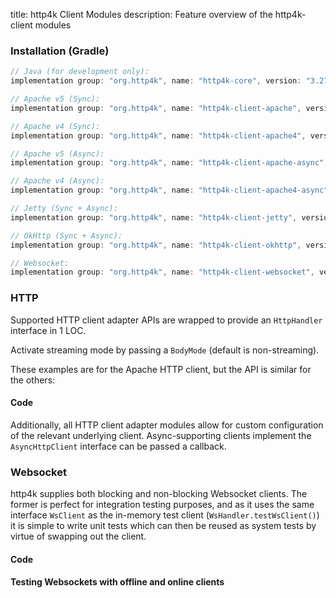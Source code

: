 title: http4k Client Modules
description: Feature overview of the http4k-client modules

### Installation (Gradle)

```groovy
// Java (for development only):
implementation group: "org.http4k", name: "http4k-core", version: "3.275.0"

// Apache v5 (Sync): 
implementation group: "org.http4k", name: "http4k-client-apache", version: "3.275.0"

// Apache v4 (Sync): 
implementation group: "org.http4k", name: "http4k-client-apache4", version: "3.275.0"

// Apache v5 (Async): 
implementation group: "org.http4k", name: "http4k-client-apache-async", version: "3.275.0"

// Apache v4 (Async): 
implementation group: "org.http4k", name: "http4k-client-apache4-async", version: "3.275.0"

// Jetty (Sync + Async): 
implementation group: "org.http4k", name: "http4k-client-jetty", version: "3.275.0"

// OkHttp (Sync + Async): 
implementation group: "org.http4k", name: "http4k-client-okhttp", version: "3.275.0"

// Websocket: 
implementation group: "org.http4k", name: "http4k-client-websocket", version: "3.275.0"
```

### HTTP
Supported HTTP client adapter APIs are wrapped to provide an `HttpHandler` interface in 1 LOC.

Activate streaming mode by passing a `BodyMode` (default is non-streaming).

These examples are for the Apache HTTP client, but the API is similar for the others:

#### Code [<img class="octocat"/>](https://github.com/http4k/http4k/blob/master/src/docs/guide/modules/clients/example_http.kt)

<script src="https://gist-it.appspot.com/https://github.com/http4k/http4k/blob/master/src/docs/guide/modules/clients/example_http.kt"></script>

Additionally, all HTTP client adapter modules allow for custom configuration of the relevant underlying client. Async-supporting clients implement the `AsyncHttpClient` interface can be passed a callback.

### Websocket
http4k supplies both blocking and non-blocking Websocket clients. The former is perfect for integration testing purposes, and as it uses the same interface `WsClient` as the in-memory test client (`WsHandler.testWsClient()`) it is simple to write unit tests which can then be reused as system tests by virtue of swapping out the client.

#### Code [<img class="octocat"/>](https://github.com/http4k/http4k/blob/master/src/docs/guide/modules/clients/example_websocket.kt)

<script src="https://gist-it.appspot.com/https://github.com/http4k/http4k/blob/master/src/docs/guide/modules/clients/example_websocket.kt"></script>

#### Testing Websockets with offline and online clients [<img class="octocat"/>](https://github.com/http4k/http4k/blob/master/src/docs/guide/modules/clients/TestingWebsockets.kt)

<script src="https://gist-it.appspot.com/https://github.com/http4k/http4k/blob/master/src/docs/guide/modules/clients/TestingWebsockets.kt"></script>

